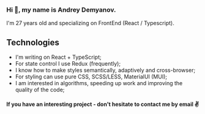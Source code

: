 ### Hi 👋, my name is Andrey Demyanov.

I'm 27 years old and specializing on FrontEnd (React / Typescript).

## Technologies

* I'm writing on React + TypeScript;
* For state control I use Redux (frequently);
* I know how to make styles semantically, adaptively and cross-browser;
* For styling can use pure CSS, SCSS/LESS, MaterialUI (MUI);
* I am interested in algorithms, speeding up work and improving the quality of the code;


#### If you have an interesting project - don't hesitate to contact me by email ✌️
